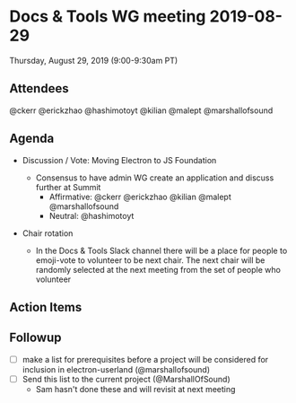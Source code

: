 # Docs & Tools WG meeting 2019-08-29

Thursday, August 29, 2019 (9:00-9:30am PT)

## Attendees
 @ckerr
 @erickzhao
 @hashimotoyt
 @kilian
 @malept
 @marshallofsound

## Agenda

* Discussion / Vote: Moving Electron to JS Foundation
    * Consensus to have admin WG create an application and discuss further at Summit
        * Affirmative: @ckerr @erickzhao @kilian @malept @marshallofsound
        * Neutral: @hashimotoyt

* Chair rotation
    * In the Docs & Tools Slack channel there will be a place for people to emoji-vote to volunteer to be next chair. The next chair will be randomly selected at the next meeting from the set of people who volunteer

## Action Items

## Followup

  * [ ] make a list for prerequisites before a project will be considered for inclusion in electron-userland (@marshallofsound)
  * [ ] Send this list to the current project (@MarshallOfSound)
    * Sam hasn't done these and will revisit at next meeting
